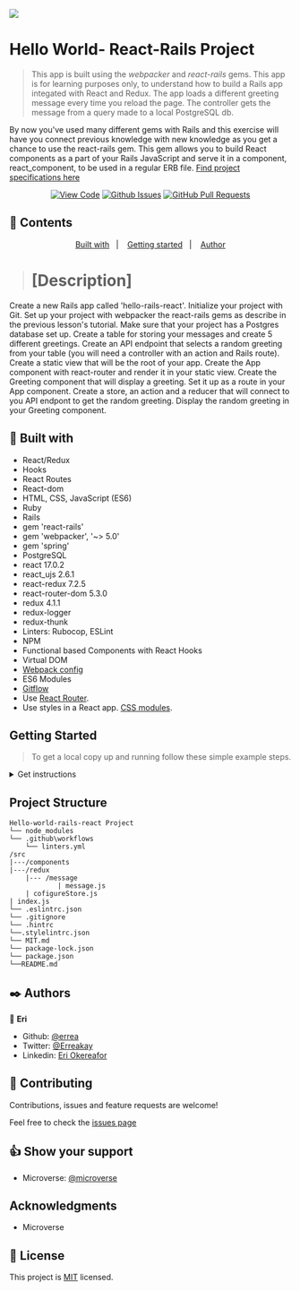 ![](https://img.shields.io/badge/Microverse-blueviolet)

# Hello World- React-Rails Project

> This app is built using the <i>webpacker</i> and <i>react-rails</i> gems. This app is for learning purposes only, to understand how to build a Rails app integated with React and Redux.
The app loads a different greeting message every time you reload the page. The controller gets the message from a query made to a local PostgreSQL db.

  
By now you've used many different gems with Rails and this exercise will have you connect previous knowledge with new knowledge as you get a chance to use the react-rails gem. This gem allows you to build React components as a part of your Rails JavaScript and serve it in a component, react_component, to be used in a regular ERB file. [Find project specifications here](https://github.com/microverseinc/curriculum-rails/blob/main/connect-frontend-frameworks/hello_world_with_react.md)
      

<div align="center">

[![View Code](https://img.shields.io/badge/View%20-Code-green)](https://github.com/errea/Hello-world-rails-react)
[![Github Issues](https://img.shields.io/badge/Github%20-Issues-red)](https://github.com/errea/Hello-world-rails-react/issues)
[![GitHub Pull Requests](https://img.shields.io/badge/GitHub-Pull%20Requests-blue)](https://github.com/errea/Hello-world-rails-react/pull/1)

</div>

## 📝 Contents

<p align="center">
<a href="#with">Built with</a>&nbsp;&nbsp;&nbsp;|&nbsp;&nbsp;&nbsp;
<a href="#gs">Getting started</a>&nbsp;&nbsp;&nbsp;|&nbsp;&nbsp;&nbsp;
<a href="#author">Author</a>
</p>

># [Description]
Create a new Rails app called 'hello-rails-react'.
Initialize your project with Git.
Set up your project with webpacker the react-rails gems as describe in the previous lesson's tutorial.
Make sure that your project has a Postgres database set up.
Create a table for storing your messages and create 5 different greetings.
Create an API endpoint that selects a random greeting from your table (you will need a controller with an action and Rails route).
Create a static view that will be the root of your app.
Create the App component with react-router and render it in your static view.
Create the Greeting component that will display a greeting. Set it up as a route in your App component.
Create a store, an action and a reducer that will connect to you API endpont to get the random greeting.
Display the random greeting in your Greeting component.


## 🔧 Built with<a name = "with"></a>


- React/Redux
- Hooks
- React Routes
- React-dom
- HTML, CSS, JavaScript (ES6)
- Ruby
- Rails
- gem 'react-rails'
- gem 'webpacker', '~> 5.0'
- gem 'spring'
- PostgreSQL
- react 17.0.2
- react_ujs 2.6.1
- react-redux 7.2.5
- react-router-dom 5.3.0
- redux 4.1.1
- redux-logger
- redux-thunk
- Linters: Rubocop, ESLint
- NPM
- Functional based Components with React Hooks 
- Virtual DOM
- [Webpack config](hhttps://webpack.js.org/guides/getting-started/)
- ES6 Modules 
- [Gitflow](https://github.com/microverseinc/curriculum-transversal-skills/blob/main/git-github/articles/gitflow.md)
- Use [React Router](https://reactrouter.com/).
- Use styles in a React app. [CSS modules](https://github.com/css-modules/css-modules).
## Getting Started <a name = "gs"></a>
> To get a local copy up and running follow these simple example steps.

<details>
  <summary>Get instructions</summary>

  ### Database Setup

- In your terminal, while in the root dir of your Rails project, type <code>bin/rails db:setup</code> to create your local databases, load the schema, and initialize with the seed data.

## Usage

1. In your terminal, run <code>bin/rails server</code> while inside the root directory of the repository files
2. Go to your browser of choice and enter this URL: [http://localhost:3000](http://localhost:3000)
3. \[Optional\] if you want to make changes to the JavaScript file and see changes immediately, run `./bin/webpack-dev-server`
4. Refresh the page to see a different greeting message! 😸

**Note:<br>_ These commands will not stop on their own. If you change something in your project files, it will recompile and reload the page in your browser. To exit, hit "ctrl + c"_**

## Linters
To run the linters included in this repository, go to the root directory of your repository and copy/paste the following commands into your terminal:
(**Note:** Make sure you run `npm install` before you do this)
- for ESlint, `npx eslint <path of file>`
- for Rubocop, `rubocop .`

```
$ cd <folder>
```

~~~bash
$ git clone https://github.com/errea/Hello-world-rails-react.git
$ cd Hello-world-rails-react
~~~

Run `bundle Install` to install the node modules and webpacker.

Run `yarn build` to build the bundler.

Run `yarn start`  opens on `http://localhost:8080/` in your browser.

## Set up
* Open your terminal and locate the folder you want to clone the repository and follow the steps above to install

</details>



## Project Structure

    Hello-world-rails-react Project
    └── node_modules
    └── .github\workflows
        └── linters.yml
    /src
    |---/components
    |---/redux
        |--- /message
                | message.js
        | cofigureStore.js
    | index.js
    └── .eslintrc.json
    └── .gitignore
    └── .hintrc
    └──.stylelintrc.json
    └── MIT.md
    └── package-lock.json
    └── package.json
    └──README.md

## ✒️  Authors <a name = "author"></a>

👤 **Eri**

- Github: [@errea](https://github.com/errea)
- Twitter: [@Erreakay](https://github.com/errea)
- Linkedin: [Eri Okereafor](https://www.linkedin.com/in/eri-ngozi-okereafor/)
  
## 🤝 Contributing

Contributions, issues and feature requests are welcome!

Feel free to check the [issues page](https://github.com/errea/Hello-world-rails-react/issues)
## 👍 Show your support

- Microverse: [@microverse](https://www.microverse.org/)

## Acknowledgments

- Microverse

## 📝 License

This project is [MIT](./MIT.md) licensed.

